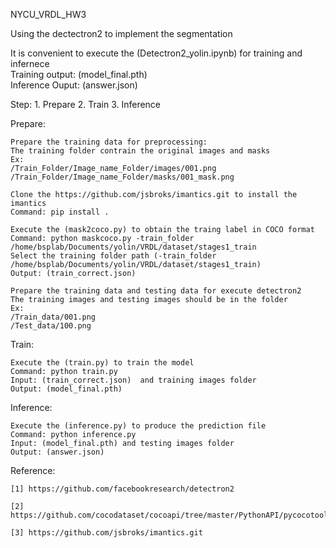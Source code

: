 
NYCU_VRDL_HW3

Using the dectectron2 to implement the segmentation  
  
It is convenient to execute the (Detectron2_yolin.ipynb) for training and infernece  
Training output: (model_final.pth)  
Inference Ouput: (answer.json)  

Step: 1. Prepare 2. Train 3. Inference
  
Prepare:

    Prepare the training data for preprocessing:
    The training folder contrain the original images and masks  
    Ex:  
    /Train_Folder/Image_name_Folder/images/001.png  
    /Train_Folder/Image_name_Folder/masks/001_mask.png  
      
    Clone the https://github.com/jsbroks/imantics.git to install the imantics  
    Command: pip install .  
        
    Execute the (mask2coco.py) to obtain the traing label in COCO format
    Command: python maskcoco.py -train_folder /home/bsplab/Documents/yolin/VRDL/dataset/stages1_train
    Select the training folder path (-train_folder /home/bsplab/Documents/yolin/VRDL/dataset/stages1_train)  
    Output: (train_correct.json)    
      
    Prepare the training data and testing data for execute detectron2
    The training images and testing images should be in the folder  
    Ex:  
    /Train_data/001.png
    /Test_data/100.png  
      
Train:
      
    Execute the (train.py) to train the model  
    Command: python train.py  
    Input: (train_correct.json)  and training images folder  
    Output: (model_final.pth)  
      
Inference:  
  
    Execute the (inference.py) to produce the prediction file  
    Command: python inference.py
    Input: (model_final.pth) and testing images folder
    Output: (answer.json)  
  
Reference:
      
    [1] https://github.com/facebookresearch/detectron2  
      
    [2] https://github.com/cocodataset/cocoapi/tree/master/PythonAPI/pycocotools  

    [3] https://github.com/jsbroks/imantics.git

